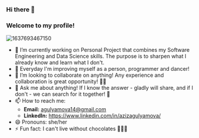 ### Hi there 👋
### Welcome to my profile!


![1637693467150](https://user-images.githubusercontent.com/60637918/147042748-a405bd48-3da3-4f83-84c7-e5a3f3fc26ba.jpeg)


- 🔭 I’m currently working on Personal Project that combines my Software Engineering and Data Science skills. The purpose is to sharpen what I already know and learn what I don't.
- 🌱 Everyday I'm improving myself as a person, programmer and dancer!
- 👯 I’m looking to collaborate on anything! Any experience and collaboration is great opportunity! 🙌🏻
- 💬 Ask me about anything! If I know the answer - gladly will share, and if I don't - we can search for it together! 🤝
- 📫 How to reach me: 
     - **Email:** agulyamova14@gmail.com
     - **LinkedIn:** https://www.linkedin.com/in/azizagulyamova/
- 😄 Pronouns: she/her
- ⚡ Fun fact: I can't live without chocolates 🍫🍫🍫

